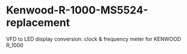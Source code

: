 # Kenwood-R-1000-MS5524-replacement
VFD to LED display conversion: clock &amp; frequency meter for KENWOOD R_1000

